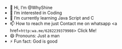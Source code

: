 - 👋 Hi, I’m @WhyShine
- 👀 I’m interested in Coding
- 🌱 I’m currently learning Java Script and C
- 📫 How to reach me just Contact me on whatsapp
<a href=`http:wa.me/6282239379908`> Click Me! </a>
- 😄 Pronouns: Just a man
- ⚡ Fun fact: God is good

<!---
WhyShine/WhyShine is a ✨ special ✨ repository because its `README.md` (this file) appears on your GitHub profile.
You can click the Preview link to take a look at your changes.
--->
